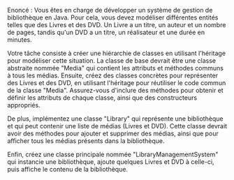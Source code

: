 Enoncé :
Vous êtes en charge de développer un système de gestion de bibliothèque en Java. Pour cela, vous devez modéliser différentes entités telles que des Livres et des DVD. Un Livre a un titre, un auteur et un nombre de pages, tandis qu'un DVD a un titre, un réalisateur et une durée en minutes. 

Votre tâche consiste à créer une hiérarchie de classes en utilisant l'héritage pour modéliser cette situation. La classe de base devrait être une classe abstraite nommée "Media" qui contient les attributs et méthodes communs à tous les médias. Ensuite, créez des classes concrètes pour représenter des Livres et des DVD, en utilisant l'héritage pour réutiliser le code commun de la classe "Media". Assurez-vous d'inclure des méthodes pour obtenir et définir les attributs de chaque classe, ainsi que des constructeurs appropriés.

De plus, implémentez une classe "Library" qui représente une bibliothèque et qui peut contenir une liste de médias (Livres et DVD). Cette classe devrait avoir des méthodes pour ajouter et supprimer des médias, ainsi que pour afficher tous les médias présents dans la bibliothèque.

Enfin, créez une classe principale nommée "LibraryManagementSystem" qui instancie une bibliothèque, ajoute quelques Livres et DVD à celle-ci, puis affiche le contenu de la bibliothèque.
